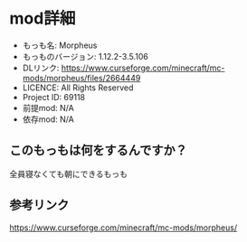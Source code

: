 # mod詳細

- もっも名: Morpheus
- もっものバージョン: 1.12.2-3.5.106
- DLリンク: https://www.curseforge.com/minecraft/mc-mods/morpheus/files/2664449
- LICENCE: All Rights Reserved
- Project ID: 69118
- 前提mod: N/A
- 依存mod: N/A

## このもっもは何をするんですか？
全員寝なくても朝にできるもっも

## 参考リンク
https://www.curseforge.com/minecraft/mc-mods/morpheus/